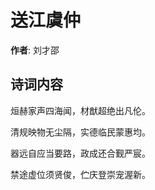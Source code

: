 # 送江虞仲

**作者**: 刘才邵

## 诗词内容

烜赫家声四海闻，材猷超绝出凡伦。

清规映物无尘隔，实德临民蒙惠均。

器远自应当要路，政成还合觐严宸。

禁途虚位须贤俊，伫庆登崇宠渥新。

